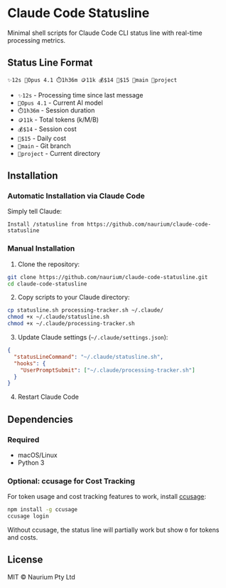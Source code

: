 # Claude Code Statusline

Minimal shell scripts for Claude Code CLI status line with real-time processing metrics.

## Status Line Format

```
✨12s 🤖Opus 4.1 ⏱️1h36m 🪙11k 💰$14 📅$15 🌿main 📁project
```

- `✨12s` - Processing time since last message
- `🤖Opus 4.1` - Current AI model
- `⏱️1h36m` - Session duration
- `🪙11k` - Total tokens (k/M/B)
- `💰$14` - Session cost
- `📅$15` - Daily cost
- `🌿main` - Git branch
- `📁project` - Current directory

## Installation

### Automatic Installation via Claude Code

Simply tell Claude: 
```
Install /statusline from https://github.com/naurium/claude-code-statusline
```

### Manual Installation

1. Clone the repository:
```bash
git clone https://github.com/naurium/claude-code-statusline.git
cd claude-code-statusline
```

2. Copy scripts to your Claude directory:
```bash
cp statusline.sh processing-tracker.sh ~/.claude/
chmod +x ~/.claude/statusline.sh
chmod +x ~/.claude/processing-tracker.sh
```

3. Update Claude settings (`~/.claude/settings.json`):
```json
{
  "statusLineCommand": "~/.claude/statusline.sh",
  "hooks": {
    "UserPromptSubmit": ["~/.claude/processing-tracker.sh"]
  }
}
```

4. Restart Claude Code

## Dependencies

### Required
- macOS/Linux
- Python 3

### Optional: ccusage for Cost Tracking

For token usage and cost tracking features to work, install [ccusage](https://github.com/bradleybonitatibus/ccusage):

```bash
npm install -g ccusage
ccusage login
```

Without ccusage, the status line will partially work but show `0` for tokens and costs.

## License

MIT © Naurium Pty Ltd